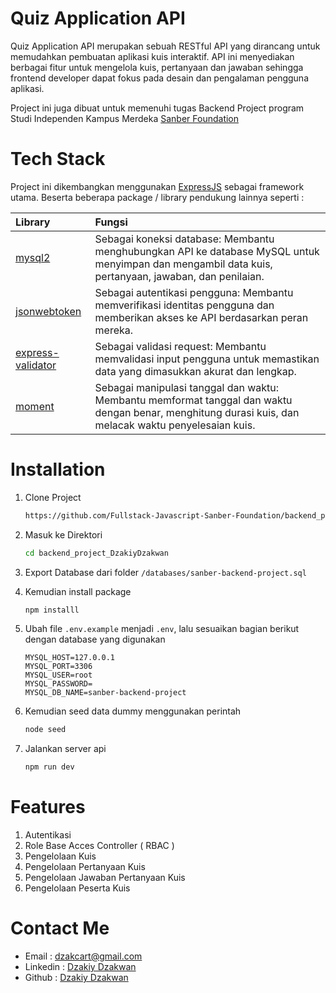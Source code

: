 # Quiz Application API

Quiz Application API merupakan sebuah RESTful API yang dirancang untuk memudahkan pembuatan aplikasi kuis interaktif. API ini menyediakan berbagai fitur untuk mengelola kuis, pertanyaan dan jawaban sehingga frontend developer dapat fokus pada desain dan pengalaman pengguna aplikasi.

Project ini juga dibuat untuk memenuhi tugas Backend Project program Studi Independen Kampus Merdeka [Sanber Foundation](https://sanberfoundation.org/)

# Tech Stack

Project ini dikembangkan menggunakan [ExpressJS](https://expressjs.com/) sebagai framework utama. Beserta beberapa package / library pendukung lainnya seperti :

| Library                                                                     | Fungsi                                                                                                                                                |
| :-------------------------------------------------------------------------- | :---------------------------------------------------------------------------------------------------------------------------------------------------- |
| [mysql2](https://sidorares.github.io/node-mysql2/docs)                      | Sebagai koneksi database: Membantu menghubungkan API ke database MySQL untuk menyimpan dan mengambil data kuis, pertanyaan, jawaban, dan penilaian.   |
| [jsonwebtoken](https://jwt.io/)                                             | Sebagai autentikasi pengguna: Membantu memverifikasi identitas pengguna dan memberikan akses ke API berdasarkan peran mereka.                         |
| [express-validator](https://github.com/express-validator/express-validator) | Sebagai validasi request: Membantu memvalidasi input pengguna untuk memastikan data yang dimasukkan akurat dan lengkap.                               |
| [moment](https://momentjs.com/)                                             | Sebagai manipulasi tanggal dan waktu: Membantu memformat tanggal dan waktu dengan benar, menghitung durasi kuis, dan melacak waktu penyelesaian kuis. |

# Installation

1. Clone Project
   ```bash
   https://github.com/Fullstack-Javascript-Sanber-Foundation/backend_project_DzakiyDzakwan.git
   ```
2. Masuk ke Direktori

   ```bash
   cd backend_project_DzakiyDzakwan
   ```

3. Export Database dari folder `/databases/sanber-backend-project.sql`

4. Kemudian install package

   ```bash
   npm installl
   ```

5. Ubah file `.env.example` menjadi `.env`, lalu sesuaikan bagian berikut dengan database yang digunakan
   ```
   MYSQL_HOST=127.0.0.1
   MYSQL_PORT=3306
   MYSQL_USER=root
   MYSQL_PASSWORD=
   MYSQL_DB_NAME=sanber-backend-project
   ```
6. Kemudian seed data dummy menggunakan perintah

   ```bash
   node seed
   ```

7. Jalankan server api
   ```bash
   npm run dev
   ```

# Features

1. Autentikasi
2. Role Base Acces Controller ( RBAC )
3. Pengelolaan Kuis
4. Pengelolaan Pertanyaan Kuis
5. Pengelolaan Jawaban Pertanyaan Kuis
6. Pengelolaan Peserta Kuis

# Contact Me

- Email : [dzakcart@gmail.com](dzakcart@gmail.com)
- Linkedin : [Dzakiy Dzakwan](https://www.linkedin.com/in/dzakiydzakwan/)
- Github : [Dzakiy Dzakwan](https://github.com/DzakiyDzakwan)
